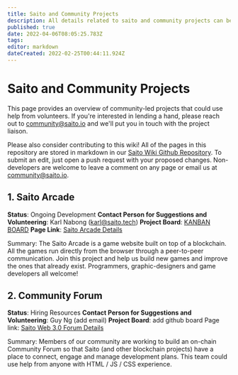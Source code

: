 ```yaml
---
title: Saito and Community Projects
description: All details related to saito and community projects can be found here
published: true
date: 2022-04-06T08:05:25.783Z
tags: 
editor: markdown
dateCreated: 2022-02-25T00:44:11.924Z
---
```


# Saito and Community Projects

This page provides an overview of community-led projects that could use help from volunteers. If you're interested in lending a hand, please reach out to community@saito.io and we'll put you in touch with the project liaison.

Please also consider contributing to this wiki! All of the pages in this repository are stored in markdown in our [Saito Wiki Github Repository](https://github.com/saitotech/wiki). To submit an edit, just open a push request with your proposed changes. Non-developers are welcome to leave a comment on any page or email us at community@saito.io.


## 1. Saito Arcade

**Status**: Ongoing Development
**Contact Person for Suggestions and Volunteering**: Karl Nabong (karl@saito.tech)
**Project Board**: [KANBAN BOARD](https://github.com/orgs/SaitoTech/projects/7)
**Page Link**: [Saito Arcade Details](/community/projects/arcade)

Summary: The Saito Arcade is a game website built on top of a blockchain. All the games run directly from the browser through a peer-to-peer communication. Join this project and help us build new games and improve the ones that already exist. Programmers, graphic-designers and game developers all welcome!

## 2. Community Forum

**Status**: Hiring Resources
**Contact Person for Suggestions and Volunteering**: Guy Ng (add email)
**Project Board**: add github board
Page link: [Saito Web 3.0 Forum Details](/community/projects/forum)

Summary: Members of our community are working to build an on-chain Community Forum so that Saito (and other blockchain projects) have a place to connect, engage and manage development plans. This team could use help from anyone with HTML / JS / CSS experience.

